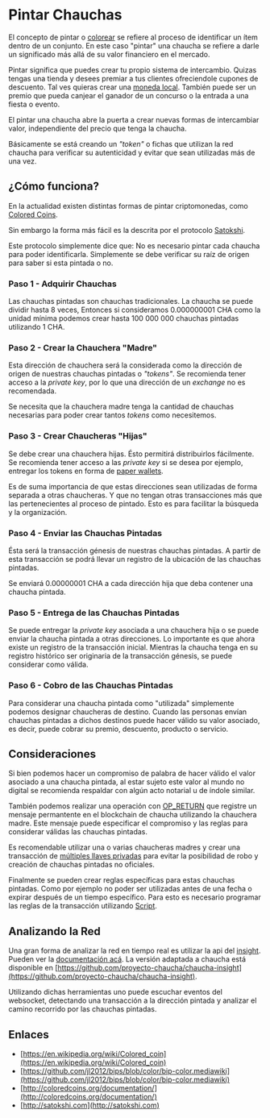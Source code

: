 # Pintar Chauchas
El concepto de pintar o [colorear](https://es.wikipedia.org/wiki/Moneda_coloreada) se refiere al proceso de identificar
un ítem dentro de un conjunto. En este caso "pintar" una chaucha
se refiere a darle un significado más allá de su valor financiero en el mercado.

Pintar significa que puedes crear tu propio sistema de intercambio.
Quizas tengas una tienda y desees premiar a tus clientes ofreciendole
cupones de descuento. Tal ves quieras crear una [moneda local](https://es.wikipedia.org/wiki/Moneda_local). También puede ser un premio
que pueda canjear el ganador de un concurso o la entrada a una fiesta
o evento.

El pintar una chaucha abre la puerta a crear nuevas formas de
intercambiar valor, independiente del precio que tenga la chaucha.

Básicamente se está creando un *"token"* o fichas que utilizan la red chaucha
para verificar su autenticidad y evitar que sean utilizadas más de una vez.

## ¿Cómo funciona?

En la actualidad existen distintas formas de pintar criptomonedas, 
como [Colored Coins](http://coloredcoins.org/documentation/).

Sin embargo la forma más fácil es la descrita por el protocolo [Satokshi](http://satokshi.com).

Este protocolo simplemente dice que: No es necesario pintar cada chaucha
para poder identificarla. Simplemente se debe verificar su raíz de origen
para saber si esta pintada o no.

### Paso 1 - Adquirir Chauchas

Las chauchas pintadas son chauchas tradicionales. La chaucha se puede dividir
hasta 8 veces, Entonces si consideramos 0.000000001 CHA como la unidad mínima
podemos crear hasta 100 000 000 chauchas pintadas utilizando 1 CHA.

### Paso 2 - Crear la Chauchera "Madre"

Esta dirección de chauchera será la considerada como la dirección de origen 
de nuestras chauchas pintadas o *"tokens"*. Se recomienda tener acceso
a la *private key*, por lo que una dirección de un *exchange* no es 
recomendada.

Se necesita que la chauchera madre tenga la cantidad de chauchas necesarias
para poder crear tantos *tokens* como necesitemos.

### Paso 3 - Crear Chaucheras "Hijas"

Se debe crear una chauchera hijas. Ésto permitirá distribuirlos fácilmente.
Se recomienda tener acceso a las *private key* si se desea por ejemplo, 
entregar los tokens en forma de [paper wallets](/sec).

Es de suma importancia de que estas direcciones sean utilizadas 
de forma separada a otras chaucheras. Y que no tengan otras transacciones más
que las pertenecientes al proceso de pintado. Esto es para facilitar la búsqueda
y la organización.

### Paso 4 - Enviar las Chauchas Pintadas

Ésta será la transacción génesis de nuestras chauchas pintadas. A partir 
de esta transacción se podrá llevar un registro de la ubicación de las chauchas
pintadas.

Se enviará 0.00000001 CHA a cada dirección hija que deba contener una chaucha pintada.

### Paso 5 - Entrega de las Chauchas Pintadas

Se puede entregar la *private key* asociada a una chauchera hija o se puede enviar
la chaucha pintada a otras direcciones. Lo importante es que ahora existe un registro
de la transacción inicial. Mientras la chaucha tenga en su registro histórico 
ser originaria de la transacción génesis, se puede considerar como válida.

### Paso 6 - Cobro de las Chauchas Pintadas

Para considerar una chaucha pintada como "utilizada" simplemente podemos designar
chaucheras de destino. Cuando las personas envían  chauchas pintadas a dichos destinos
puede hacer válido su valor asociado, es decir, puede cobrar su premio, descuento, 
producto o servicio.

## Consideraciones

Si bien podemos hacer un compromiso de palabra de hacer válido el valor asociado a una 
chaucha pintada, al estar sujeto este valor al mundo no digital se recomienda
respaldar con algún acto notarial u de índole similar.

También podemos realizar una operación con [OP_RETURN](https://iot.chaucha.cl) que
registre un mensaje permantente en el blockchain de chaucha utilizando la chauchera madre. Este mensaje puede especificar
el compromiso y las reglas para considerar válidas las chauchas pintadas.

Es recomendable utilizar una o varias chaucheras madres y crear una transacción
de [múltiples llaves privadas](https://en.bitcoin.it/wiki/Multisignature) para
evitar la posibilidad de robo y creación de chauchas pintadas no oficiales.

Finalmente se pueden crear reglas específicas para estas chauchas pintadas.
Como por ejemplo no poder ser utilizadas antes de una fecha o expirar después
de un tiempo específico. Para esto es necesario programar las reglas de la
transacción utilizando [Script](https://en.bitcoin.it/wiki/Script).

## Analizando la Red
Una gran forma de analizar la red en tiempo real es utilizar la api del [insight](http://insight.chaucha.cl/). Pueden ver la [documentación acá](https://github.com/bitpay/insight). La versión adaptada a chaucha está
disponible en [https://github.com/proyecto-chaucha/chaucha-insight](https://github.com/proyecto-chaucha/chaucha-insight).

Utilizando dichas herramientas uno puede escuchar eventos del websocket, 
detectando una transacción a la dirección pintada y analizar el camino recorrido
por las chauchas pintadas.

## Enlaces

- [https://en.wikipedia.org/wiki/Colored_coin](https://en.wikipedia.org/wiki/Colored_coin)
- [https://github.com/jl2012/bips/blob/color/bip-color.mediawiki](https://github.com/jl2012/bips/blob/color/bip-color.mediawiki)
- [http://coloredcoins.org/documentation/](http://coloredcoins.org/documentation/)
- [http://satokshi.com](http://satokshi.com)
